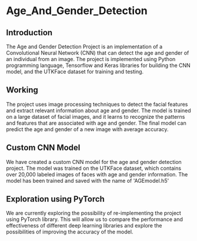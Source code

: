 # Age_And_Gender_Detection

## Introduction
The Age and Gender Detection Project is an implementation of a Convolutional Neural Network (CNN) that can detect the age and gender of an individual from an image. The project is implemented using Python programming language, Tensorflow and Keras libraries for building the CNN model, and the UTKFace dataset for training and testing.

## Working
The project uses image processing techniques to detect the facial features and extract relevant information about age and gender. The model is trained on a large dataset of facial images, and it learns to recognize the patterns and features that are associated with age and gender. The final model can predict the age and gender of a new image with average accuracy.

## Custom CNN Model
We have created a custom CNN model for the age and gender detection project. The model was trained on the UTKFace dataset, which contains over 20,000 labeled images of faces with age and gender information. The model has been trained and saved with the name of 'AGEmodel.h5'

## Exploration using PyTorch
We are currently exploring the possibility of re-implementing the project using PyTorch library. This will allow us to compare the performance and effectiveness of different deep learning libraries and explore the possibilities of improving the accuracy of the model.
